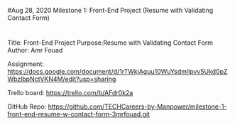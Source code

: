 #Aug 28, 2020 Milestone 1: Front-End Project (Resume with Validating Contact Form)
#
Title: Front-End Project
Purpose:Resume with Validating Contact Form
Author: Amr Fouad

Assignment: https://docs.google.com/document/d/1rTWkjAguu10WuYsdmlIpvv5Ukd0pZWbzlbpNctVKN4M/edit?usp=sharing

Trello board: https://trello.com/b/AFdr0k2a

GitHub Repo: https://github.com/TECHCareers-by-Manpower/milestone-1-front-end-resume-w-contact-form-3mrfouad.git

